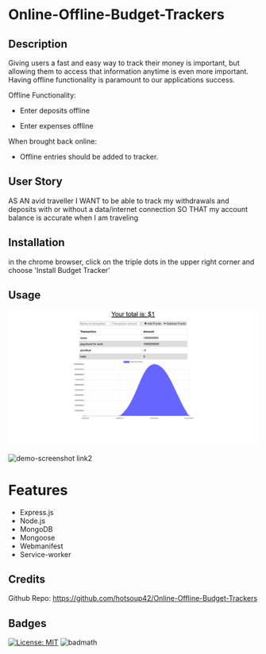 
# Online-Offline-Budget-Trackers

## Description
Giving users a fast and easy way to track their money is important, but allowing them to access that information anytime is even more important. Having offline functionality is paramount to our applications success.
  
Offline Functionality:

  * Enter deposits offline

  * Enter expenses offline

When brought back online:

  * Offline entries should be added to tracker.

## User Story

  AS AN avid traveller
  I WANT to be able to track my withdrawals and deposits with or without a data/internet connection
  SO THAT my account balance is accurate when I am traveling


## Installation

  in the chrome browser, click on the triple dots in the upper right corner and choose 'Install Budget Tracker'

## Usage
   
![demo-screenshot](assets/Capture.PNG)

![demo-screenshot link2](https://drive.google.com/file/d/1mWnRiBHBMb21MlsYw45A3EFqvEGq7HZz/view?usp=sharing)

# Features

- Express.js
- Node.js
- MongoDB
- Mongoose
- Webmanifest
- Service-worker

## Credits

  Github Repo: https://github.com/hotsoup42/Online-Offline-Budget-Trackers

## Badges
[![License: MIT](https://img.shields.io/badge/License-MIT-yellow.svg)](https://opensource.org/licenses/MIT)
![badmath](https://img.shields.io/github/languages/top/nielsenjared/badmath)



